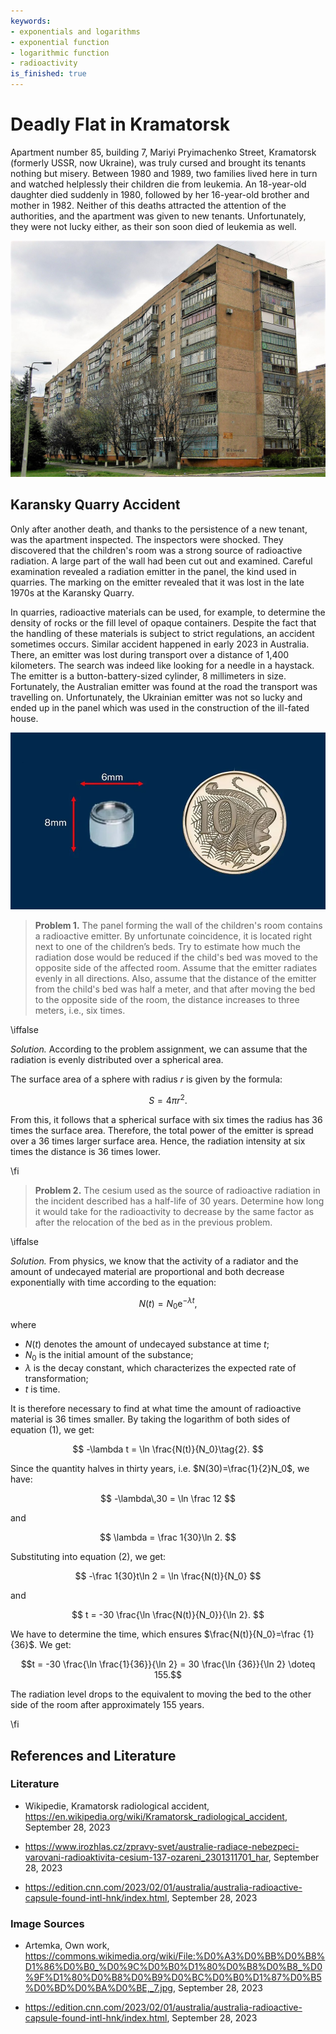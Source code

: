 ```yaml
---
keywords:
- exponentials and logarithms
- exponential function
- logarithmic function
- radioactivity
is_finished: true
---
```


# Deadly Flat in Kramatorsk

Apartment number 85, building 7, Mariyi Pryimachenko Street, Kramatorsk (formerly USSR, now Ukraine),
was truly cursed and brought its tenants
nothing but misery. Between 1980 and 1989, two families lived here in
turn and watched helplessly their children die from leukemia. An
18-year-old daughter died suddenly in 1980, followed by her 16-year-old brother
and mother in 1982.  Neither of this deaths attracted the attention
of the authorities, and the apartment was given to new tenants. 
Unfortunately, they were not lucky either, as their son soon died of leukemia as well.

![The house in Kramatorsk where mysterious deaths occurred](house_no_7.jpg)

## Karansky Quarry Accident

Only after another death, and thanks to the persistence of a new tenant, was the apartment inspected. The inspectors were shocked. They
discovered that the children's room was a strong source of radioactive
radiation. A large part of the wall had been cut out and
examined. Careful examination revealed a radiation emitter in the
panel, the kind used in quarries. The marking on the emitter revealed
that it was lost in the late 1970s at the Karansky Quarry.


In quarries, radioactive materials can be used, for example, to
determine the density of rocks or the fill level of opaque
containers. Despite the fact that the handling of these materials is
subject to strict regulations, an accident sometimes occurs. Similar
accident happened in early 2023 in
Australia. There, an emitter was lost during transport over a distance of
1,400 kilometers. The search was indeed like looking for a needle in
a haystack. The emitter is a button-battery-sized cylinder, 8
millimeters in size. Fortunately, the Australian emitter was found at
the road the transport was travelling on. Unfortunately, the Ukrainian
emitter was not so lucky and ended up in the panel which was used in
the construction of the ill-fated house.

![A similar type of radiation source lost in 2023 in Australia](australia-capsule-size.png)

> **Problem 1.** The panel forming the wall of the children's room contains
> a radioactive emitter. By unfortunate coincidence, it is located right next to one of the children’s beds. Try to estimate how much the
> radiation dose would be reduced if the child's bed was moved to the
> opposite side of the affected room. Assume that the emitter radiates evenly in all directions. Also, assume that the distance
> of the emitter from the child's bed was half a meter, and that after moving  the
> bed to the opposite side of the room, the distance increases to three
> meters, i.e., six times.

\iffalse

*Solution.* According to the problem assignment, we can assume that the radiation is evenly distributed over
a spherical area.

The surface area of a sphere with radius $r$ is given by the formula: 

$$S = 4 \pi r^2.$$

From this, it follows that a spherical surface with six times the
radius has 36 times the surface area. Therefore, the total power of the emitter
is spread over a 36 times larger surface area. Hence, the
radiation intensity at six times the distance is 36 times lower.

\fi

> **Problem 2.** The cesium used as the source of radioactive radiation
> in the incident described has a half-life of 30 years. Determine how
> long it would take for the radioactivity to decrease by the same
> factor as after the relocation of the bed as in the previous problem.

\iffalse

*Solution.* From physics, we know that the activity of a radiator
and the amount of undecayed material are proportional and both
decrease exponentially with time according to the equation:

$$
N(t) = N_0\mathrm{e}^{-\lambda t},\tag{1}
$$

where

* $N(t)$ denotes the amount of undecayed substance at time $t$;
* $N_0$ is the initial amount of the substance;
* $\lambda$ is the decay constant, which characterizes the expected rate of transformation;
* $t$ is time.

It is therefore necessary to find at what time the amount of radioactive
material is 36 times smaller. By taking the logarithm of both sides of equation (1), we get:

$$
-\lambda t = \ln \frac{N(t)}{N_0}\tag{2}.
$$

Since the quantity halves in thirty years, i.e. $N(30)=\frac{1}{2}N_0$, we have:

$$
-\lambda\,30 = \ln \frac 12
$$

and

$$
\lambda = \frac 1{30}\ln 2.
$$ 

Substituting into equation (2), we get: 

$$
-\frac 1{30}t\ln 2 = \ln \frac{N(t)}{N_0}
$$

and 

$$
t = -30 \frac{\ln \frac{N(t)}{N_0}}{\ln 2}.
$$

We have to determine the time, which ensures $\frac{N(t)}{N_0}=\frac {1}{36}$. We get:

$$t = -30 \frac{\ln \frac{1}{36}}{\ln 2} =
30 \frac{\ln {36}}{\ln 2} \doteq 155.$$

The radiation level drops to the equivalent to moving the bed to the other side of the room after approximately 155 years.

\fi

## References and Literature

### Literature

* Wikipedie, Kramatorsk radiological accident,
  <https://en.wikipedia.org/wiki/Kramatorsk_radiological_accident>,
  September 28, 2023

* <https://www.irozhlas.cz/zpravy-svet/australie-radiace-nebezpeci-varovani-radioaktivita-cesium-137-ozareni_2301311701_har>,
  September 28, 2023

* <https://edition.cnn.com/2023/02/01/australia/australia-radioactive-capsule-found-intl-hnk/index.html>, September 28, 2023

### Image Sources

* Artemka, Own work, <https://commons.wikimedia.org/wiki/File:%D0%A3%D0%BB%D0%B8%D1%86%D0%B0_%D0%9C%D0%B0%D1%80%D0%B8%D0%B8_%D0%9F%D1%80%D0%B8%D0%B9%D0%BC%D0%B0%D1%87%D0%B5%D0%BD%D0%BA%D0%BE,_7.jpg>, September 28, 2023

* <https://edition.cnn.com/2023/02/01/australia/australia-radioactive-capsule-found-intl-hnk/index.html>, September 28, 2023
                                                      


